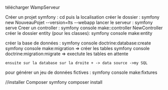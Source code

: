 télécharger WampServeur



Créer un projet symfony :
  cd puis la localisation
  créer le dossier :
    symfony new NouveauPojet --version=lts --webapp
  lancer le serveur :
    symfony serve
  Creer un controller :
    symfony console make::controller NewController
  créer le dossier entity (pour les classes):
     symfony console make:entity   

  créer la base de données :
    symfony console doctrine:database:create
    symfony console make:migration => créer les tables 
    symfony console doctrine:migration:migrate => exectute les tables en attente

    ensuite sur la database sur la droite + -> data source ->my SQL

  pour générer un jeu de données fictives :
     symfony console make:fixtures


//installer Composer
   symfony composer install
   
      
